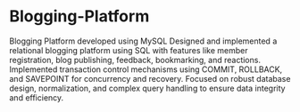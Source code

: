 # Blogging-Platform
Blogging Platform developed using MySQL
Designed and implemented a relational blogging platform using SQL with features like member registration, blog publishing, feedback, bookmarking, and reactions.
Implemented transaction control mechanisms using COMMIT, ROLLBACK, and SAVEPOINT for concurrency and recovery. Focused on robust database design, normalization, and complex query handling to ensure data integrity and efficiency.
